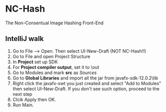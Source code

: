 # NC-Hash
The Non-Consentual Image Hashing Front-End

## IntelliJ walk 
1. Go to File --> Open. Then select UI-New-Draft (NOT NC-Hash!!)
2. Go to File and open Project Structure
3. In **Project** set up SDK
4. For **Project compiler output**, set it to <path-to-NC-Hash>\out
5. Go to Modules and mark **src** as *Sources*
5. Go to **Global Libraries** and import all the jar from javafx-sdk-12.0.2\lib
6. Right click the javafx-swt you just created and select "Add to Modules" then select UI-New-Draft. If you don't see such option, proceed to the next step
7. Clcik Apply then OK.
8. Run Main.
